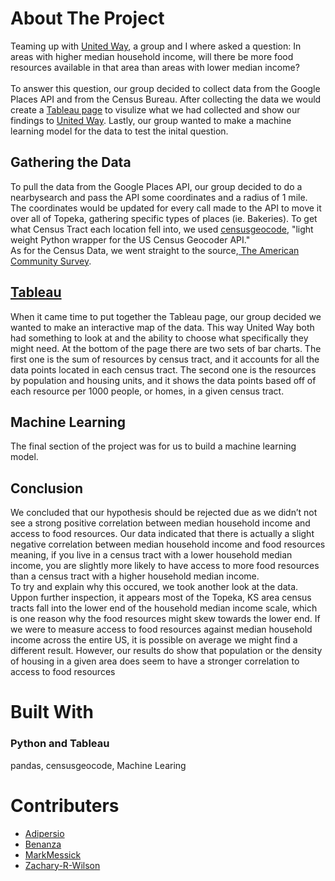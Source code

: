 # About The Project
Teaming up with <a href="https://unitedwaytopeka.org/">United Way</a>, a group and I where asked a question: In areas with higher median household income, will there be more
food resources available in that area than areas with lower median income?
<br>
<br>
To answer this question, our group decided to collect data from the Google Places API and from the Census Bureau. After collecting the data we would create a <a href="https://public.tableau.com/profile/adipersio#!/vizhome/TopekaFoodResouces/Dashboard?publish=yes">Tableau page</a> to visulize what we had collected and show our findings to <a href="https://unitedwaytopeka.org/">United Way</a>. Lastly, our group wanted to make a machine learning model for the data to test the inital question. 
<br>
<h2>Gathering the Data</h2>
To pull the data from the Google Places API, our group decided to do a nearbysearch and pass the API some coordinates and a radius of 1 mile. The coordinates would be updated for every call made to the API to move it over all of Topeka, gathering specific types of places (ie. Bakeries). To get what Census Tract each location fell into, we used 
<a href="https://pypi.org/project/censusgeocode/">censusgeocode</a>, "light weight Python wrapper for the US Census Geocoder API." 
<br>
As for the Census Data, we went straight to the source,<a href="https://www.census.gov/acs/www/data/data-tables-and-tools/data-profiles/"> The American Community Survey</a>.

<h2><a href="https://public.tableau.com/profile/adipersio#!/vizhome/TopekaFoodResouces/Dashboard?publish=yes">Tableau</a></h2>
When it came time to put together the Tableau page, our group decided we wanted to make an interactive map of the data. This way United Way both had something to look at and the ability to choose what specifically they might need. At the bottom of the page there are two sets of bar charts. The first one is the sum of resources by census tract, and it accounts for all the data points located in each census tract. The second one is the resources by population and housing units, and it shows the data points based off of each resource per 1000 people, or homes, in a given census tract.

<h2>Machine Learning</h2>
The final section of the project was for us to build a machine learning model.

<h2>Conclusion</h2>
We concluded that our hypothesis should be rejected due as
we didn’t not see a strong positive correlation between median household income and access to
food resources. Our data indicated that there is actually a slight negative correlation between
median household income and food resources meaning, if you live in a census tract with a lower
household median income, you are slightly more likely to have access to more food resources
than a census tract with a higher household median income. 
<br>
To try and explain why this occured, we took another look at the data.
Uppon further inspection, it appears most of the Topeka, KS area census tracts
fall into the lower end of the household median income scale, which is one reason why the food
resources might skew towards the lower end. If we were to measure access to food resources
against median household income across the entire US, it is possible on average we might find
a different result. However, our results do show that population or the density of housing in a
given area does seem to have a stronger correlation to access to food resources

<h1>Built With</h1>
<h3>Python and Tableau</h3>
 pandas, censusgeocode, Machine Learing
 
 <h1>Contributers</h1>
 <ul>
 <li>
  <a href="https://github.com/adipersio">Adipersio</a>
  </li>
  <li>
  <a href="https://github.com/benanza">Benanza</a>
  </li>
  <li>
  <a href="https://github.com/markmessick">MarkMessick</a>
  </li>
  <li>
  <a href="https://github.com/Zachary-R-Wilson">Zachary-R-Wilson</a>
  </li>
 </ul>  
